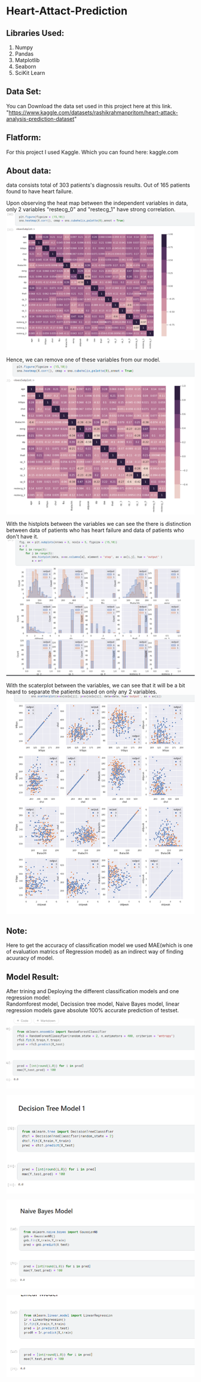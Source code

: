 # Heart-Attact-Prediction








## Libraries Used:  
  
1. Numpy  
2. Pandas  
3. Matplotlib  
4. Seaborn  
5. SciKit Learn   









## Data Set:  
  
You can Download the data set used in this project here at this link.  
"https://www.kaggle.com/datasets/rashikrahmanpritom/heart-attack-analysis-prediction-dataset"  








## Flatform:  
  
For this project I used Kaggle. Which you can found here: kaggle.com  









## About data:  

data consists total of 303 patients's diagnossis results. Out of 165 patients found to have heart failure.  


Upon observing the heat map between the independent variables in data, only 2 variables "restecg_0" and "restecg_1" have strong correlation.    
![Heatmap-before-processing](https://github.com/balajiabcd/Heart-Attact-Prediction/blob/main/Imges-repo/Heatmap-before-processing.png)  


Hence, we can remove one of these variables from our model.  
![Heatmap-after-processing](https://github.com/balajiabcd/Heart-Attact-Prediction/blob/main/Imges-repo/Heatmap-after-processing.png)  


With the histplots between the variables we can see the there is distinction between data of patients who has heart failure and data of patients who don't have it.  
![Histplot](https://github.com/balajiabcd/Heart-Attact-Prediction/blob/main/Imges-repo/histplot.png)  


With the scaterplot between the variables, we can see that it will be a bit heard to separate the patients based on only any 2 variables.
![Scattereplot](https://github.com/balajiabcd/Heart-Attact-Prediction/blob/main/Imges-repo/subplots.png)












## Note:  
Here to get the accuracy of classification model we used MAE(which is one of evaluation matrics of Regression model) as an indirect way of finding acuuracy of model.  












## Model Result:  


After trining and Deploying the different classification models and one regression model:  
Randomforest model, Decission tree model, Naive Bayes model, linear regression models gave absolute 100% accurate prediction of testset.  

![Randomforest model](https://github.com/balajiabcd/Heart-Attact-Prediction/blob/main/Imges-repo/randomforestmodel-results.png)  

![Decission tree model](https://github.com/balajiabcd/Heart-Attact-Prediction/blob/main/Imges-repo/Decissiontree-model.png)  

![Naive Bayes model](https://github.com/balajiabcd/Heart-Attact-Prediction/blob/main/Imges-repo/NBmodel-results.png)  

![linear regression ](https://github.com/balajiabcd/Heart-Attact-Prediction/blob/main/Imges-repo/regressionmodel-results.png)  










